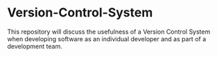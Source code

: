 # Version-Control-System
This repository will discuss the usefulness of a Version Control System when developing software as an individual developer and as part of a development team.
